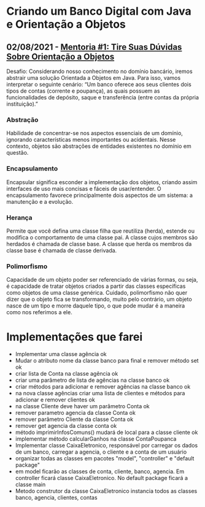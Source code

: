 # Criando um Banco Digital com Java e Orientação a Objetos

## 02/08/2021 - [Mentoria #1: Tire Suas Dúvidas Sobre Orientação a Objetos](https://www.youtube.com/watch?v=YS6ouOhkyNI)

Desafio: Considerando nosso conhecimento no domínio bancário, iremos abstrair uma solução Orientada a Objetos em Java. Para isso, vamos interpretar o seguinte cenário:
“Um banco oferece aos seus clientes dois tipos de contas (corrente e poupança), as quais possuem as funcionalidades de depósito, saque e transferência (entre contas da própria instituição).”

### Abstração
Habilidade de concentrar-se nos aspectos essenciais de um domínio, ignorando características menos importantes ou acidentais. Nesse contexto, objetos são abstrações de entidades existentes no domínio em questão.

### Encapsulamento
Encapsular significa esconder a implementação dos objetos, criando assim interfaces de uso mais concisas e fáceis de usar/entender. O encapsulamento favorece principalmente dois aspectos de um sistema: a manutenção e a evolução.

### Herança
Permite que você defina uma classe filha que reutiliza (herda), estende ou modifica o comportamento de uma classe pai. A classe cujos membros são herdados é chamada de classe base. A classe que herda os membros da classe base é chamada de classe derivada.

### Polimorfismo
Capacidade de um objeto poder ser referenciado de várias formas, ou seja, é capacidade de tratar objetos criados a partir das classes específicas como objetos de uma classe genérica. Cuidado, polimorfismo não quer dizer que o objeto fica se transformando, muito pelo contrário, um objeto nasce de um tipo e morre daquele tipo, o que pode mudar é a maneira como nos referimos a ele.

# Implementações que farei
* Implementar uma classe agência ok
* Mudar o atributo nome da classe banco para final e remover método set ok
* criar lista de Conta na classe agência ok
* criar uma parâmetro de lista de agências na classe banco ok
* criar métodos para adicionar e remover agências na classe banco ok
* na nova classe agências criar uma lista de clientes e métodos para adicionar e remover clientes ok
* na classe Cliente deve haver um parâmetro Conta ok
* remover parametro agencia da classe Conta ok
* remover parâmetro Cliente da classe Conta ok
* remover get agencia da classe conta ok
* método imprimirInfosComuns() mudará de local para a classe cliente ok
* implementar método calcularGanhos na classe ContaPoupanca
* Implementar classe CaixaEletronico, responsável por carregar os dados de um banco, carregar a agencia, o cliente e a conta de um usuário
* organizar todas as classes em pacotes "model", "controller" e "default package"
* em model ficarão as classes de conta, cliente, banco, agencia. Em controller ficará classe CaixaEletronico. No default package ficará a classe main
* Metodo construtor da classe CaixaEletronico instancia todos as classes banco, agencia, clientes, contas
